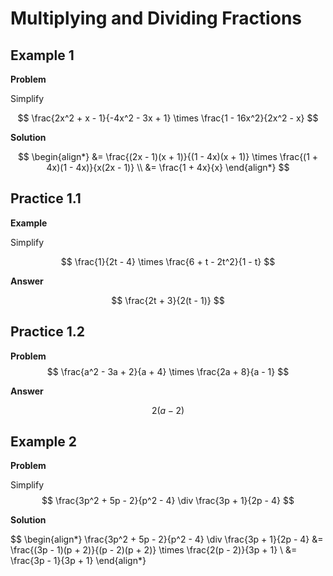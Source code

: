 # Multiplying and Dividing Fractions

## Example 1

**Problem**

Simplify

$$
\frac{2x^2 + x - 1}{-4x^2 - 3x + 1} \times \frac{1 - 16x^2}{2x^2 - x}
$$

**Solution**

$$
\begin{align*}
 &= \frac{(2x - 1)(x + 1)}{(1 - 4x)(x + 1)} \times \frac{(1 + 4x)(1 - 4x)}{x(2x - 1)} \\
&= \frac{1 + 4x}{x}
\end{align*}
$$

## Practice 1.1

**Example**

Simplify

$$
\frac{1}{2t - 4} \times \frac{6 + t - 2t^2}{1 - t}
$$

**Answer**

$$
\frac{2t + 3}{2(t - 1)}
$$

## Practice 1.2

**Problem**
$$
\frac{a^2 - 3a + 2}{a + 4} \times \frac{2a + 8}{a - 1}
$$

**Answer**

$$
2(a - 2)
$$

## Example 2

**Problem**

Simplify
$$
\frac{3p^2 + 5p - 2}{p^2 - 4} \div \frac{3p + 1}{2p - 4}
$$

**Solution**

$$
\begin{align*}
\frac{3p^2 + 5p - 2}{p^2 - 4} \div \frac{3p + 1}{2p - 4} &= \frac{(3p - 1)(p + 2)}{(p - 2)(p + 2)} \times \frac{2(p - 2)}{3p + 1} \\
&= \frac{3p - 1}{3p + 1}
\end{align*}








<!--stackedit_data:
eyJoaXN0b3J5IjpbLTMxNjM1MDI3MSw0MzM2NTEzNDZdfQ==
-->